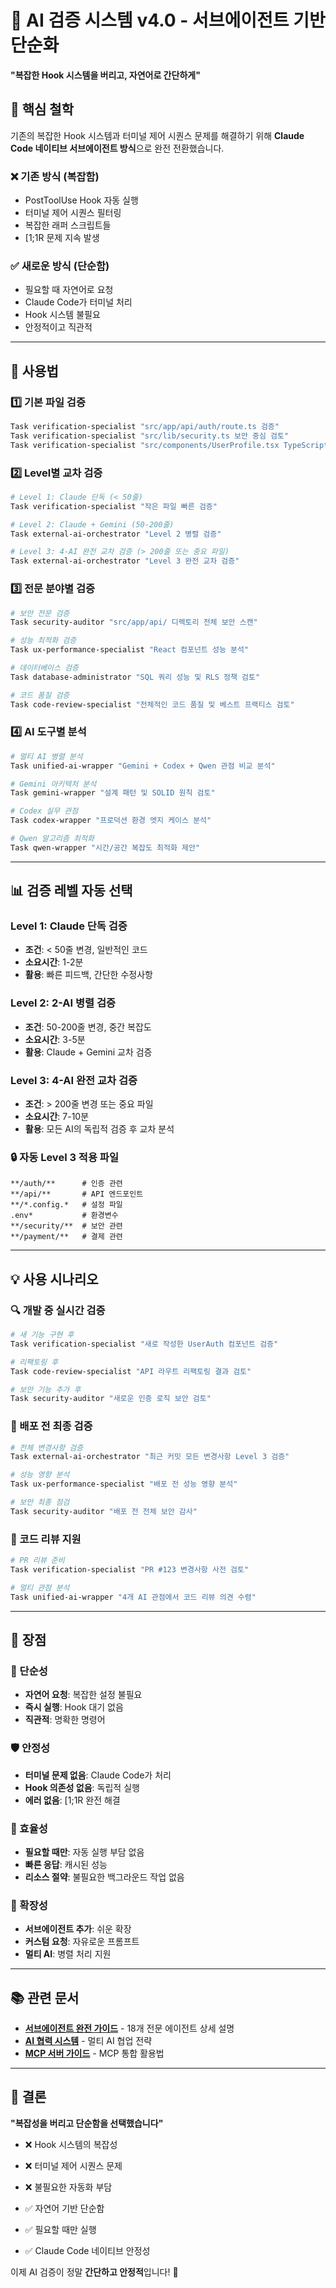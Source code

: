 # 🤖 AI 검증 시스템 v4.0 - 서브에이전트 기반 단순화

**"복잡한 Hook 시스템을 버리고, 자연어로 간단하게"**

## 🎯 핵심 철학

기존의 복잡한 Hook 시스템과 터미널 제어 시퀀스 문제를 해결하기 위해 **Claude Code 네이티브 서브에이전트 방식**으로 완전 전환했습니다.

### ❌ 기존 방식 (복잡함)
- PostToolUse Hook 자동 실행
- 터미널 제어 시퀀스 필터링
- 복잡한 래퍼 스크립트들
- [1;1R 문제 지속 발생

### ✅ 새로운 방식 (단순함)
- 필요할 때 자연어로 요청
- Claude Code가 터미널 처리
- Hook 시스템 불필요
- 안정적이고 직관적

---

## 🚀 사용법

### 1️⃣ 기본 파일 검증

```bash
Task verification-specialist "src/app/api/auth/route.ts 검증"
Task verification-specialist "src/lib/security.ts 보안 중심 검토"
Task verification-specialist "src/components/UserProfile.tsx TypeScript 타입 검증"
```

### 2️⃣ Level별 교차 검증

```bash
# Level 1: Claude 단독 (< 50줄)
Task verification-specialist "작은 파일 빠른 검증"

# Level 2: Claude + Gemini (50-200줄)  
Task external-ai-orchestrator "Level 2 병렬 검증"

# Level 3: 4-AI 완전 교차 검증 (> 200줄 또는 중요 파일)
Task external-ai-orchestrator "Level 3 완전 교차 검증"
```

### 3️⃣ 전문 분야별 검증

```bash
# 보안 전문 검증
Task security-auditor "src/app/api/ 디렉토리 전체 보안 스캔"

# 성능 최적화 검증  
Task ux-performance-specialist "React 컴포넌트 성능 분석"

# 데이터베이스 검증
Task database-administrator "SQL 쿼리 성능 및 RLS 정책 검토"

# 코드 품질 검증
Task code-review-specialist "전체적인 코드 품질 및 베스트 프랙티스 검토"
```

### 4️⃣ AI 도구별 분석

```bash
# 멀티 AI 병렬 분석
Task unified-ai-wrapper "Gemini + Codex + Qwen 관점 비교 분석"

# Gemini 아키텍처 분석
Task gemini-wrapper "설계 패턴 및 SOLID 원칙 검토"

# Codex 실무 관점
Task codex-wrapper "프로덕션 환경 엣지 케이스 분석"

# Qwen 알고리즘 최적화
Task qwen-wrapper "시간/공간 복잡도 최적화 제안"
```

---

## 📊 검증 레벨 자동 선택

### Level 1: Claude 단독 검증
- **조건**: < 50줄 변경, 일반적인 코드
- **소요시간**: 1-2분
- **활용**: 빠른 피드백, 간단한 수정사항

### Level 2: 2-AI 병렬 검증  
- **조건**: 50-200줄 변경, 중간 복잡도
- **소요시간**: 3-5분
- **활용**: Claude + Gemini 교차 검증

### Level 3: 4-AI 완전 교차 검증
- **조건**: > 200줄 변경 또는 중요 파일
- **소요시간**: 7-10분
- **활용**: 모든 AI의 독립적 검증 후 교차 분석

### 🔒 자동 Level 3 적용 파일
```
**/auth/**      # 인증 관련
**/api/**       # API 엔드포인트  
**/*.config.*   # 설정 파일
.env*           # 환경변수
**/security/**  # 보안 관련
**/payment/**   # 결제 관련
```

---

## 💡 사용 시나리오

### 🔍 개발 중 실시간 검증

```bash
# 새 기능 구현 후
Task verification-specialist "새로 작성한 UserAuth 컴포넌트 검증"

# 리팩토링 후  
Task code-review-specialist "API 라우트 리팩토링 결과 검토"

# 보안 기능 추가 후
Task security-auditor "새로운 인증 로직 보안 검토"
```

### 🚀 배포 전 최종 검증

```bash
# 전체 변경사항 검증
Task external-ai-orchestrator "최근 커밋 모든 변경사항 Level 3 검증"

# 성능 영향 분석
Task ux-performance-specialist "배포 전 성능 영향 분석"

# 보안 최종 점검
Task security-auditor "배포 전 전체 보안 감사"
```

### 🤝 코드 리뷰 지원

```bash
# PR 리뷰 준비
Task verification-specialist "PR #123 변경사항 사전 검토"

# 멀티 관점 분석
Task unified-ai-wrapper "4개 AI 관점에서 코드 리뷰 의견 수렴"
```

---

## 🎯 장점

### 🚀 단순성
- **자연어 요청**: 복잡한 설정 불필요
- **즉시 실행**: Hook 대기 없음
- **직관적**: 명확한 명령어

### 🛡️ 안정성  
- **터미널 문제 없음**: Claude Code가 처리
- **Hook 의존성 없음**: 독립적 실행
- **에러 없음**: [1;1R 완전 해결

### 💪 효율성
- **필요할 때만**: 자동 실행 부담 없음
- **빠른 응답**: 캐시된 성능
- **리소스 절약**: 불필요한 백그라운드 작업 없음

### 🔄 확장성
- **서브에이전트 추가**: 쉬운 확장
- **커스텀 요청**: 자유로운 프롬프트
- **멀티 AI**: 병렬 처리 지원

---

## 📚 관련 문서

- **[서브에이전트 완전 가이드](sub-agents-complete-guide.md)** - 18개 전문 에이전트 상세 설명
- **[AI 협력 시스템](../../AI-SYSTEMS.md)** - 멀티 AI 협업 전략
- **[MCP 서버 가이드](mcp-servers-complete-guide.md)** - MCP 통합 활용법

---

## 🎉 결론

**"복잡성을 버리고 단순함을 선택했습니다"**

- ❌ Hook 시스템의 복잡성
- ❌ 터미널 제어 시퀀스 문제  
- ❌ 불필요한 자동화 부담

- ✅ 자연어 기반 단순함
- ✅ 필요할 때만 실행
- ✅ Claude Code 네이티브 안정성

이제 AI 검증이 정말 **간단하고 안정적**입니다! 🚀